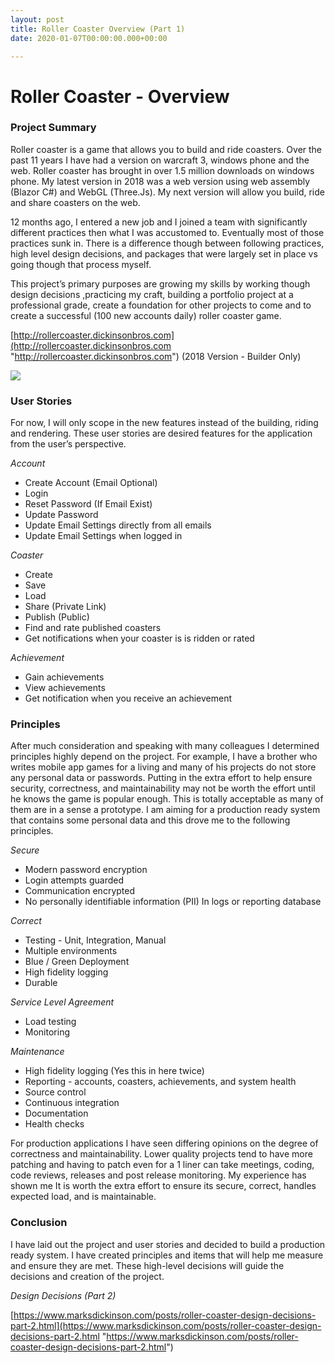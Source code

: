 ```yaml
---
layout: post
title: Roller Coaster Overview (Part 1)
date: 2020-01-07T00:00:00.000+00:00

---
```

# Roller Coaster - Overview

### Project Summary

Roller coaster is a game that allows you to build and ride coasters. Over the past 11 years I have had a version on warcraft 3, windows phone and the web. Roller coaster has brought in over 1.5 million downloads on windows phone. My latest version in 2018 was a web version using web assembly (Blazor C#) and WebGL (Three.Js). My next version will allow you build, ride and share coasters on the web.

12 months ago, I entered a new job and I joined a team with significantly different practices then what I was accustomed to. Eventually most of those practices sunk in. There is a difference though between following practices, high level design decisions, and packages that were largely set in place vs going though that process myself.

This project’s primary purposes are growing my skills by working though design decisions ,practicing my craft, building a portfolio project at a professional grade, create a foundation for other projects to come and to create a successful (100 new accounts daily) roller coaster game.

[http://rollercoaster.dickinsonbros.com](http://rollercoaster.dickinsonbros.com "http://rollercoaster.dickinsonbros.com") (2018 Version - Builder Only)

![](/uploads/Tracks.PNG)

### User Stories

For now, I will only scope in the new features instead of the building, riding and rendering. These user stories are desired features for the application from the user’s perspective.

_Account_

* Create Account (Email Optional)
* Login
* Reset Password (If Email Exist)
* Update Password
* Update Email Settings directly from all emails
* Update Email Settings when logged in

_Coaster_

* Create
* Save
* Load
* Share (Private Link)
* Publish (Public)
* Find and rate published coasters
* Get notifications when your coaster is is ridden or rated

_Achievement_

* Gain achievements
* View achievements
* Get notification when you receive an achievement

### Principles

After much consideration and speaking with many colleagues I determined principles highly depend on the project. For example, I have a brother who writes mobile app games for a living and many of his projects do not store any personal data or passwords. Putting in the extra effort to help ensure security, correctness, and maintainability may not be worth the effort until he knows the game is popular enough. This is totally acceptable as many of them are in a sense a prototype. I am aiming for a production ready system that contains some personal data and this drove me to the following principles.

_Secure_

* Modern password encryption
* Login attempts guarded
* Communication encrypted
* No personally identifiable information (PII) In logs or reporting database

_Correct_

* Testing - Unit, Integration, Manual
* Multiple environments
* Blue / Green Deployment
* High fidelity logging
* Durable

_Service Level Agreement_

* Load testing
* Monitoring

_Maintenance_

* High fidelity logging (Yes this in here twice)
* Reporting - accounts, coasters, achievements, and system health
* Source control
* Continuous integration
* Documentation
* Health checks

For production applications I have seen differing opinions on the degree of correctness and maintainability. Lower quality projects tend to have more patching and having to patch even for a 1 liner can take meetings, coding, code reviews, releases and post release monitoring. My experience has shown me It is worth the extra effort to ensure its secure, correct, handles expected load, and is maintainable.

### Conclusion

I have laid out the project and user stories and decided to build a production ready system. I have created principles and items that will help me measure and ensure they are met. These high-level decisions will guide the decisions and creation of the project.

_Design Decisions (Part 2)_

[https://www.marksdickinson.com/posts/roller-coaster-design-decisions-part-2.html](https://www.marksdickinson.com/posts/roller-coaster-design-decisions-part-2.html "https://www.marksdickinson.com/posts/roller-coaster-design-decisions-part-2.html")